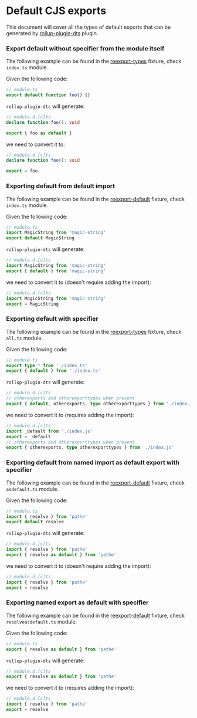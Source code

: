 # Default CJS exports

This document will cover all the types of default exports that can be generated by [rollup-plugin-dts](https://github.com/Swatinem/rollup-plugin-dts) plugin.

### Export default without specifier from the module itself

The following example can be found in the [reexport-types](./test/cjs-types-fixture/reexport-types) fixture, check `index.ts` module.

Given the following code:

```ts
// module.ts
export default function foo() {}
```

`rollup-plugin-dts` will generate:

```ts
// module.d.[c]ts
declare function foo(): void

export { foo as default }
```

we need to convert it to:

```ts
// module.d.[c]ts
declare function foo(): void

export = foo
```

### Exporting default from default import

The following example can be found in the [reexport-default](./test/cjs-types-fixture/reexport-default) fixture, check `index.ts` module.

Given the following code:

```ts
// module.ts
import MagicString from 'magic-string'
export default MagicString
```

`rollup-plugin-dts` will generate:

```ts
// module.d.[c]ts
import MagicString from 'magic-string'
export { default } from 'magic-string'
```

we need to convert it to (doesn't require adding the import):

```ts
// module.d.[c]ts
import MagicString from 'magic-string'
export = MagicString
```

### Exporting default with specifier

The following example can be found in the [reexport-types](./test/cjs-types-fixture/reexport-types) fixture, check `all.ts` module.

Given the following code:

```ts
// module.ts
export type * from './index.ts'
export { default } from './index.ts'
```

`rollup-plugin-dts` will generate:

```ts
// module.d.[c]ts
// otherexports and otherexporttypes when present
export { default, otherexports, type otherexporttypes } from './index.js'
```

we need to convert it to (requires adding the import):

```ts
// module.d.[c]ts
import _default from './index.js'
export = _default
// otherexports and otherexporttypes when present
export { otherexports, type otherexporttypes } from './index.js'
```

### Exporting default from named import as default export with specifier

The following example can be found in the [reexport-default](./test/cjs-types-fixture/reexport-default) fixture, check `asdefault.ts` module.

Given the following code:

```ts
// module.ts
import { resolve } from 'pathe'
export default resolve
```

`rollup-plugin-dts` will generate:

```ts
// module.d.[c]ts
import { resolve } from 'pathe'
export { resolve as default } from 'pathe'
```

we need to convert it to (doesn't require adding the import):

```ts
// module.d.[c]ts
import { resolve } from 'pathe'
export = resolve
```

### Exporting named export as default with specifier

The following example can be found in the [reexport-default](./test/cjs-types-fixture/reexport-default) fixture, check `resolveasdefault.ts` module.

Given the following code:

```ts
// module.ts
export { resolve as default } from 'pathe'
```

`rollup-plugin-dts` will generate:

```ts
// module.d.[c]ts
export { resolve as default } from 'pathe'
```

we need to convert it to (requires adding the import):

```ts
// module.d.[c]ts
import { resolve } from 'pathe'
export = resolve
```
